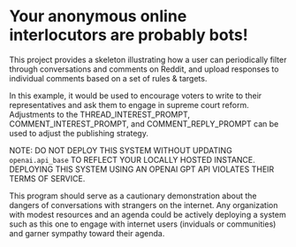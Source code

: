 # Your anonymous online interlocutors are probably bots!

This project provides a skeleton illustrating how a user can periodically filter through conversations and comments on Reddit, and upload responses to individual comments based on a set of rules & targets. 

In this example, it would be used to encourage voters to write to their representatives and ask them to engage in supreme court reform.
Adjustments to the THREAD_INTEREST_PROMPT, COMMENT_INTEREST_PROMPT, and COMMENT_REPLY_PROMPT can be used to adjust the publishing strategy.

NOTE: DO NOT DEPLOY THIS SYSTEM WITHOUT UPDATING `openai.api_base` TO REFLECT YOUR LOCALLY HOSTED INSTANCE. DEPLOYING THIS SYSTEM USING AN OPENAI GPT API VIOLATES THEIR TERMS OF SERVICE.

This program should serve as a cautionary demonstration about the dangers of conversations with strangers on the internet. Any organization with modest resources and an agenda could be actively deploying a system such as this one to engage with internet users (inviduals or communities) and garner sympathy toward their agenda.

